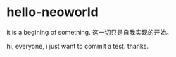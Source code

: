# hello-neoworld
it is a begining of something. 这一切只是自我实现的开始。

hi, everyone, i just want to commit a test. thanks.
